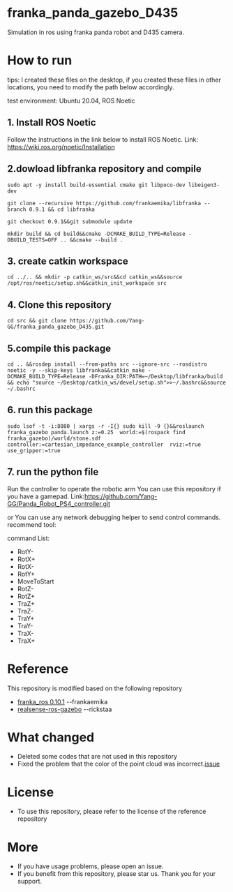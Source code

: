 # franka_panda_gazebo_D435
Simulation in ros using franka panda robot and D435 camera.

# How to run
tips: I created these files on the desktop, if you created these files in other locations, you need to modify the path below accordingly.

test environment: Ubuntu 20.04, ROS Noetic
## 1. Install ROS Noetic
Follow the instructions in the link below to install ROS Noetic.
Link: https://wiki.ros.org/noetic/Installation
## 2.dowload libfranka repository and compile
```
sudo apt -y install build-essential cmake git libpoco-dev libeigen3-dev

git clone --recursive https://github.com/frankaemika/libfranka --branch 0.9.1 && cd libfranka

git checkout 0.9.1&&git submodule update

mkdir build && cd build&&cmake -DCMAKE_BUILD_TYPE=Release -DBUILD_TESTS=OFF .. &&cmake --build .
```
## 3. create catkin workspace
```
cd ../.. && mkdir -p catkin_ws/src&&cd catkin_ws&&source /opt/ros/noetic/setup.sh&&catkin_init_workspace src
```
## 4. Clone this repository
```
cd src && git clone https://github.com/Yang-GG/franka_panda_gazebo_D435.git
```
## 5.compile this package
```
cd .. &&rosdep install --from-paths src --ignore-src --rosdistro noetic -y --skip-keys libfranka&&catkin_make -DCMAKE_BUILD_TYPE=Release -DFranka_DIR:PATH=~/Desktop/libfranka/build && echo "source ~/Desktop/catkin_ws/devel/setup.sh">>~/.bashrc&&source ~/.bashrc
```
## 6. run this package
```
sudo lsof -t -i:8080 | xargs -r -I{} sudo kill -9 {}&&roslaunch franka_gazebo panda.launch z:=0.25  world:=$(rospack find franka_gazebo)/world/stone.sdf controller:=cartesian_impedance_example_controller  rviz:=true use_gripper:=true 
```
## 7. run the python file
Run the controller to operate the robotic arm
You can use this repository if you have a gamepad.
Link:https://github.com/Yang-GG/Panda_Robot_PS4_controller.git

or You can use any network debugging helper to send control commands.
recommend tool:

command List:
- RotY-
- RotX+
- RotX-
- RotY+
- MoveToStart
- RotZ-
- RotZ+
- TraZ+
- TraZ-
- TraY+
- TraY-
- TraX-
- TraX+

# Reference
This repository is modified based on the following repository
- [franka_ros 0.10.1](https://github.com/frankaemika/franka_ros) --frankaemika
- [realsense-ros-gazebo](https://github.com/rickstaa/realsense-ros-gazebo.git) --rickstaa

# What changed
- Deleted some codes that are not used in this repository
- Fixed the problem that the color of the point cloud was incorrect.[issue](https://github.com/pal-robotics/realsense_gazebo_plugin/issues/31)

# License
- To use this repository, please refer to the license of the reference repository

# More
- If you have usage problems, please open an issue.
- If you benefit from this repository, please star us. Thank you for your support.
